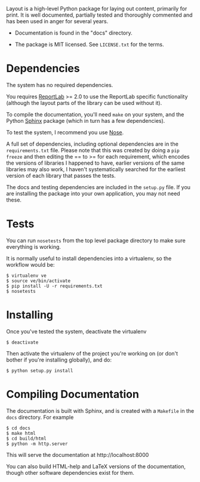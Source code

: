 Layout is a high-level Python package for laying out content, primarily for
print. It is well documented, partially tested and thoroughly commented and
has been used in anger for several years.

* Documentation is found in the "docs" directory.

* The package is MIT licensed. See `LICENSE.txt` for the terms.


# Dependencies

The system has no required dependencies.

You requires [ReportLab](http://www.reportlab.com/) >= 2.0 to use the
ReportLab specific functionality (although the layout parts of the library
can be used without it).

To compile the documentation, you'll need `make` on your system, and the
Python [Sphinx](http://sphinx-doc.org/) package (which in turn has a few
dependencies).

To test the system, I recommend you use
[Nose](https://nose.readthedocs.org/en/latest/).

A full set of dependencies, including optional dependencies are in the
`requirements.txt` file. Please note that this was created by doing a `pip
freeze` and then editing the == to >= for each requirement, which encodes
the versions of libraries I happened to have, earlier versions of the same
libraries may also work, I haven't systematically searched for the earliest
version of each library that passes the tests.

The docs and testing dependencies are included in the `setup.py` file. If you
are installing the package into your own application, you may not need
these.


# Tests

You can run `nosetests` from the top level package directory to make
sure everything is working.

It is normally useful to install dependencies into a virtualenv, so
the workflow would be:

    $ virtualenv ve
    $ source ve/bin/activate
    $ pip install -U -r requirements.txt
    $ nosetests


# Installing

Once you've tested the system, deactivate the virtualenv

    $ deactivate

Then activate the virtualenv of the project you're working on (or don't
bother if you're installing globally), and do:

    $ python setup.py install


# Compiling Documentation

The documentation is built with Sphinx, and is created with a `Makefile`
in the `docs` directory. For example

    $ cd docs
    $ make html
    $ cd build/html
    $ python -m http.server

This will serve the documentation at http://localhost:8000

You can also build HTML-help and LaTeX versions of the documentation,
though other software dependencies exist for them.
